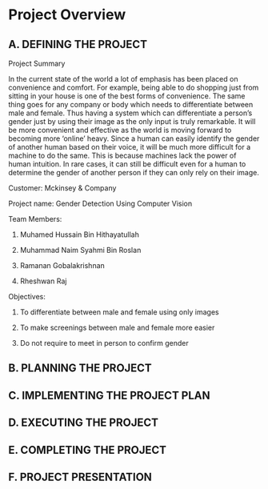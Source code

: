 # Project Overview

## A. DEFINING THE PROJECT
Project Summary

In the current state of the world a lot of emphasis has been placed on convenience and comfort. For example, being able to do shopping just from sitting in your house is one of the best forms of convenience. The same thing goes for any company or body which needs to differentiate between male and female. Thus having a system which can differentiate a person’s gender just by using their image as the only input is truly remarkable. It will be more convenient and effective as the world is moving forward to becoming more ‘online’ heavy. Since a human can easily identify the gender of another human based on their voice, it will be much more difficult for a machine to do the same. This is because machines lack the power of human intuition. In rare cases, it can still be difficult even for a human to determine the gender of another person if they can only rely on their image.

Customer: Mckinsey & Company

Project name: Gender Detection Using Computer Vision


Team Members:

1. Muhamed Hussain Bin Hithayatullah

2. Muhammad Naim Syahmi Bin Roslan

3. Ramanan Gobalakrishnan

4. Rheshwan Raj


Objectives:

1. To differentiate between male and female using only images

2. To make screenings between male and female more easier

3. Do not require to meet in person to confirm gender

## B. PLANNING THE PROJECT

## C. IMPLEMENTING THE PROJECT PLAN

## D. EXECUTING THE PROJECT

## E. COMPLETING THE PROJECT

## F. PROJECT PRESENTATION

